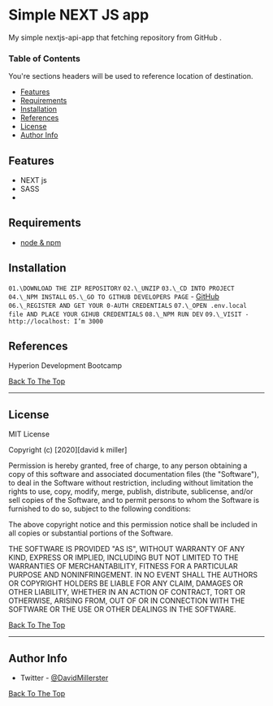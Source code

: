 # Simple NEXT JS app

My simple nextjs-api-app that fetching repository from GitHub .

### Table of Contents

You're sections headers will be used to reference location of destination.

- [Features](#features)
- [Requirements](#requirements)
- [Installation](#installation)
- [References](#references)
- [License](#license)
- [Author Info](#author-info)

## Features

- NEXT js
- SASS
-

## Requirements

- [node & npm](https://nodejs.org/en/)

## Installation

`01.\DOWNLOAD THE ZIP REPOSITORY`
`02.\_UNZIP`
`03.\_CD INTO PROJECT`
`04.\_NPM INSTALL`
`05.\_GO TO GITHUB DEVELOPERS PAGE` - [GitHub](https://developer.github.com/program/)
`06.\_REGISTER AND GET YOUR 0-AUTH CREDENTIALS`
`07.\_OPEN .env.local file AND PLACE YOUR GIHUB CREDENTIALS`
`08.\_NPM RUN DEV`
`09.\_VISIT - http://localhost: I’m 3000`

## References

Hyperion Development Bootcamp

[Back To The Top](#read-me-template)

---

## License

MIT License

Copyright (c) [2020][david k miller]

Permission is hereby granted, free of charge, to any person obtaining a copy
of this software and associated documentation files (the "Software"), to deal
in the Software without restriction, including without limitation the rights
to use, copy, modify, merge, publish, distribute, sublicense, and/or sell
copies of the Software, and to permit persons to whom the Software is
furnished to do so, subject to the following conditions:

The above copyright notice and this permission notice shall be included in all
copies or substantial portions of the Software.

THE SOFTWARE IS PROVIDED "AS IS", WITHOUT WARRANTY OF ANY KIND, EXPRESS OR
IMPLIED, INCLUDING BUT NOT LIMITED TO THE WARRANTIES OF MERCHANTABILITY,
FITNESS FOR A PARTICULAR PURPOSE AND NONINFRINGEMENT. IN NO EVENT SHALL THE
AUTHORS OR COPYRIGHT HOLDERS BE LIABLE FOR ANY CLAIM, DAMAGES OR OTHER
LIABILITY, WHETHER IN AN ACTION OF CONTRACT, TORT OR OTHERWISE, ARISING FROM,
OUT OF OR IN CONNECTION WITH THE SOFTWARE OR THE USE OR OTHER DEALINGS IN THE
SOFTWARE.

[Back To The Top](#read-me-template)

---

## Author Info

- Twitter - [@DavidMillerster](https://twitter.com/DavidMillerster)

[Back To The Top](#read-me-template)
